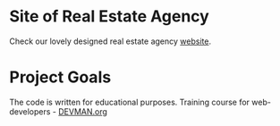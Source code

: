 # Site of Real Estate Agency

Check our lovely designed real estate agency [website](https://xz4ph0dx.github.io/21_valid_markup/).

# Project Goals

The code is written for educational purposes. Training course for web-developers - [DEVMAN.org](https://devman.org)
